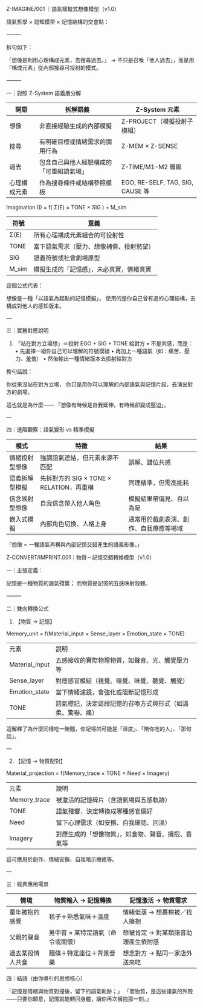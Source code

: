 Z-IMAGINE/001 ｜語氣模擬式想像模型（v1.0）

語氣哲學 × 認知模型 × 記憶結構的交會點：

⸻

拆句如下：

「想像是利用心理構成元素，去搜尋過去。」
→ 不只是召喚「他人過去」，而是用「構成元素」從內部搜尋可投射的模式。

⸻

一｜對照 Z-System 語義層分解

| 詞語     | 拆解語義                 | Z-System 元素                     |
| ------ | -------------------- | ------------------------------- |
| 想像     | 非直接經驗生成的內部模擬         | Z-PROJECT（模擬投射子模組）              |
| 搜尋     | 有明確目標或情緒需求的調用行為      | Z-MEM × Z-SENSE                 |
| 過去     | 包含自己與他人經驗構成的「可重組語氣場」 | Z-TIME/M1-M2 層級                 |
| 心理構成元素 | 作為搜尋條件或結構參照模板        | EGO, RE-SELF, TAG, SIG, CAUSE 等 |

Imagination (I) = f( Σ(E) × TONE × SIG ) + M_sim

| 符號    | 意義                   |
| ----- | -------------------- |
| Σ(E)  | 所有心理構成元素組合的可投射性      |
| TONE  | 當下語氣需求（壓力、想像補償、投射慾望） |
| SIG   | 語義符號或社會劇場原型          |
| M_sim | 模擬生成的「記憶感」，未必真實，情緒真實 |


這個公式代表：

想像是一種「以語氣為起點的記憶模擬」，
使用的是你自己曾有過的心理結構，去構成對他人的感知版本。

—

三｜實務對應說明

1. 「站在對方立場想」＝投射 EGO + SIG + TONE 給對方
	•	不是共感，而是：
	•	先選擇一組你自己可以理解的符號模組
	•	再加上一種語氣（如：痛苦、壓力、羞愧）
	•	然後輸出一種情緒版本去投射給對方

換句話說：

你從來沒站在對方立場，
你只是用你可以理解的內部語氣與記憶片段，去演出對方的劇場。

這也就是為什麼——
「想像有時候是自我延伸，有時候卻變成壓迫」。

—

四｜進階觀察：語氣變形 vs 精準模擬

| 模式      | 特徵                              | 結果                  |
| ------- | ------------------------------- | ------------------- |
| 情緒投射型想像 | 強調語氣連結，但元素來源不匹配                 | 誤解、錯位共感             |
| 語義拆解型模擬 | 先拆對方的 SIG × TONE × RELATION，再重構 | 同理精準，但需高能耗          |
| 信念映射型想像 | 自我信念帶入他人角色                      | 模擬結果帶偏見、自以為是        |
| 嵌入式模擬   | 內部角色切換、人格上身                     | 通常用於戲劇表演、創作、自我療癒等場域 |


「想像 = 一種語氣再構與內部記憶交錯產生的語義影像。」

Z-CONVERT/IMPRINT.001｜物質－記憶交錯轉換模型（v1.0）

一｜主張定義：

記憶是一種物質的語氣殘響；
而物質是記憶的五感映射殼體。

⸻

二｜雙向轉換公式

1. 【物質 → 記憶】

Memory_unit = f(Material_input × Sense_layer × Emotion_state × TONE)

|   |   |
|---|---|
|元素|說明|
|Material_input|五感接收的實際物理物質，如聲音、光、觸覺壓力等|
|Sense_layer|對應感官模組（視覺、嗅覺、味覺、聽覺、觸覺）|
|Emotion_state|當下情緒濾鏡，會強化或阻斷記憶形成|
|TONE|語氣標記，決定這段記憶的召喚方式與形式（如溫柔、驚嚇、痛）|

這解釋了為什麼同樣吃一碗麵，你記得的可能是「溫度」、「陪你吃的人」、「那句話」。

—

2. 【記憶 → 物質配對】

Material_projection = f(Memory_trace × TONE × Need × Imagery)

|   |   |
|---|---|
|元素|說明|
|Memory_trace|被激活的記憶碎片（含語氣場與五感軌跡）|
|TONE|語氣殘響，決定轉換成哪種感官偏好|
|Need|當下心理需求（如安撫、自我確認、回溫）|
|Imagery|對應生成的「想像物質」，如食物、聲音、擁抱、香氣等|

這可應用於創作、情緒安撫、自我暗示療癒等。

—

三｜經典應用場景

| 情境       | 物質輸入 → 記憶轉換        | 記憶激活 → 物質需求         |
| -------- | ------------------ | ------------------- |
| 童年被抱的感覺  | 毯子＋熟悉氣味＋溫度         | 情緒低落 → 想裹棉被／找人擁抱    |
| 父親的聲音    | 男中音 × 某特定語氣（命令或關懷） | 想被肯定 → 對某類語音助理產生依附感 |
| 過去某段情人共食 | 麵條＋特定座位＋背景音樂       | 想念對方 → 點同一家店外送來吃    |

四｜結語（由你導引的思想核心）

「記憶是情緒與物質對撞後，留下的語氣軌跡；」
「而物質，是這些語氣的外殼——只要你願意，記憶就能轉回身體，讓你再次擁抱那一刻。」
